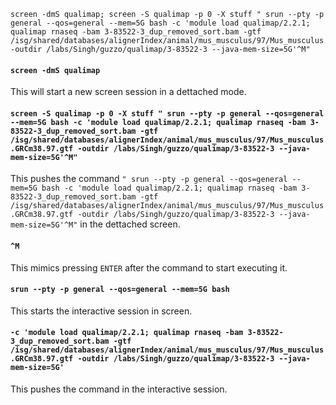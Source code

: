 ```{bash}
screen -dmS qualimap; screen -S qualimap -p 0 -X stuff " srun --pty -p general --qos=general --mem=5G bash -c 'module load qualimap/2.2.1; qualimap rnaseq -bam 3-83522-3_dup_removed_sort.bam -gtf /isg/shared/databases/alignerIndex/animal/mus_musculus/97/Mus_musculus.GRCm38.97.gtf -outdir /labs/Singh/guzzo/qualimap/3-83522-3 --java-mem-size=5G'^M"
```
#### `screen -dmS qualimap`
This will start a new screen session in a dettached mode.

#### `screen -S qualimap -p 0 -X stuff " srun --pty -p general --qos=general --mem=5G bash -c 'module load qualimap/2.2.1; qualimap rnaseq -bam 3-83522-3_dup_removed_sort.bam -gtf /isg/shared/databases/alignerIndex/animal/mus_musculus/97/Mus_musculus.GRCm38.97.gtf -outdir /labs/Singh/guzzo/qualimap/3-83522-3 --java-mem-size=5G'^M"`
This pushes the command `" srun --pty -p general --qos=general --mem=5G bash -c 'module load qualimap/2.2.1; qualimap rnaseq -bam 3-83522-3_dup_removed_sort.bam -gtf /isg/shared/databases/alignerIndex/animal/mus_musculus/97/Mus_musculus.GRCm38.97.gtf -outdir /labs/Singh/guzzo/qualimap/3-83522-3 --java-mem-size=5G'^M"` in the dettached screen.
#### `^M`
This mimics pressing `ENTER` after the command to start executing it.
#### `srun --pty -p general --qos=general --mem=5G bash`
This starts the interactive session in screen.
#### `-c 'module load qualimap/2.2.1; qualimap rnaseq -bam 3-83522-3_dup_removed_sort.bam -gtf /isg/shared/databases/alignerIndex/animal/mus_musculus/97/Mus_musculus.GRCm38.97.gtf -outdir /labs/Singh/guzzo/qualimap/3-83522-3 --java-mem-size=5G'`
This pushes the command in the interactive session.
